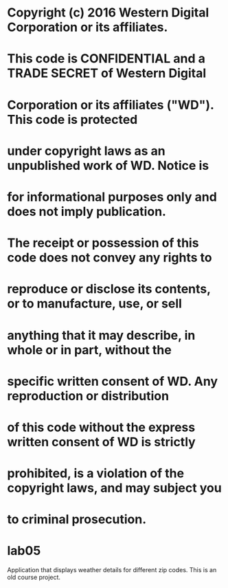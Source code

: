 #
# Copyright (c) 2016 Western Digital Corporation or its affiliates.
#
# This code is CONFIDENTIAL and a TRADE SECRET of Western Digital
# Corporation or its affiliates ("WD"). This code is protected
# under copyright laws as an unpublished work of WD. Notice is
# for informational purposes only and does not imply publication.
#
# The receipt or possession of this code does not convey any rights to
# reproduce or disclose its contents, or to manufacture, use, or sell
# anything that it may describe, in whole or in part, without the
# specific written consent of WD. Any reproduction or distribution
# of this code without the express written consent of WD is strictly
# prohibited, is a violation of the copyright laws, and may subject you
# to criminal prosecution.
#

# lab05
Application that displays weather details for different zip codes. This is an old course project.
